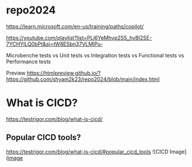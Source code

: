 # repo2024

https://learn.microsoft.com/en-us/training/paths/copilot/

https://youtube.com/playlist?list=PLj6YeMhvp2S5_hvBl2SE-7YCHYlLQ0bPt&si=tW8ESbn37VLMlPu-


Microbenche tests vs Unit tests vs Integration tests vs Functional tests vs Performance tests

Preview
https://htmlpreview.github.io/?https://github.com/shyam2k23/repo2024/blob/main/index.html

# What is CICD?
https://testrigor.com/blog/what-is-cicd/
## Popular CICD tools?
https://testrigor.com/blog/what-is-cicd/#popular_cicd_tools
![CICD Image]([image](https://testrigor.com/wp-content/uploads/2023/12/CICD-Tools.png)
